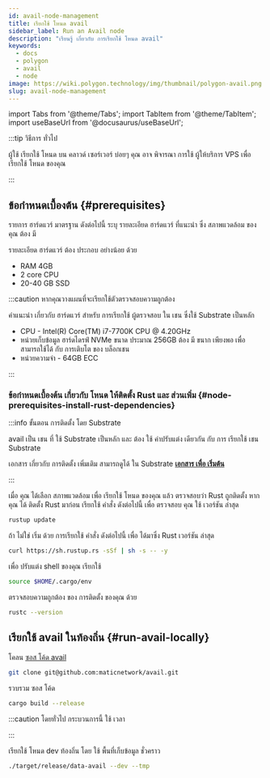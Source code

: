 ```yaml
---
id: avail-node-management
title: เรียกใช้ โหนด avail
sidebar_label: Run an Avail node
description: "เรียนรู้ เกี่ยวกับ การเรียกใช้ โหนด avail"
keywords:
  - docs
  - polygon
  - avail
  - node
image: https://wiki.polygon.technology/img/thumbnail/polygon-avail.png
slug: avail-node-management
---
```

import Tabs from '@theme/Tabs';
import TabItem from '@theme/TabItem';
import useBaseUrl from '@docusaurus/useBaseUrl';

:::tip วิธีการ ทั่วไป

ผู้ใช้ เรียกใช้ โหนด บน คลาวด์ เซอร์เวอร์ บ่อยๆ คุณ อาจ พิจารณา การใช้ ผู้ให้บริการ VPS เพื่อ เรียกใช้ โหนด ของคุณ

:::

## ข้อกำหนดเบื้องต้น {#prerequisites}

รายการ ฮาร์ดแวร์ มาตรฐาน ดังต่อไปนี้ ระบุ รายละเอียด ฮาร์ดแวร์ ที่แนะนำ ซึ่ง สภาพแวดล้อม ของคุณ ต้อง
มี

รายละเอียด ฮาร์ดแวร์ ต้อง ประกอบ อย่างน้อย ด้วย

* RAM 4GB
* 2 core CPU
* 20-40 GB SSD

:::caution หากคุณวางแผนที่จะเรียกใช้ตัวตรวจสอบความถูกต้อง

คำแนะนำ เกี่ยวกับ ฮาร์ดแวร์ สำหรับ การเรียกใช้ ผู้ตรวจสอบ ใน เชน ซึ่งใช้ Substrate เป็นหลัก

* CPU - Intel(R) Core(TM) i7-7700K CPU @ 4.20GHz
* หน่วยเก็บข้อมูล ฮาร์ดไดรฟ์ NVMe ขนาด ประมาณ 256GB ต้อง มี ขนาก เพียงพอ เพื่อ สามารถใช้ได้ กับ
การเติบโต ของ บล็อกเชน
* หน่วยความจำ - 64GB ECC

:::

### ข้อกำหนดเบื้องต้น เกี่ยวกับ โหนด ให้ติดตั้ง Rust และ ส่วนเพิ่ม {#node-prerequisites-install-rust-dependencies}

:::info ขั้นตอน การติดตั้ง โดย Substrate

avail เป็น เชน ที่ ใช้ Substrate เป็นหลัก และ ต้อง ใช้ ค่าปรับแต่ง เดียวกัน กับ การ เรียกใช้ เชน Substrate

เอกสาร เกี่ยวกับ การติดตั้ง เพิ่มเติม สามารถดูได้ ใน Substrate
**[เอกสาร เพื่อ เริ่มต้น](https://docs.substrate.io/v3/getting-started/installation/)**

:::

เมื่อ คุณ ได้เลือก สภาพแวดล้อม เพื่อ เรียกใช้ โหนด ของคุณ แล้ว ตรวจสอบว่า Rust ถูกติดตั้ง
หาก คุณ ได้ ติดตั้ง Rust มาก่อน เรียกใช้ คำสั่ง ดังต่อไปนี้ เพื่อ ตรวจสอบ คุณ ใช้ เวอร์ชัน ล่าสุด

```sh
rustup update
```

ถ้า ไม่ใช่ เริ่ม ด้วย การเรียกใช้ คำสั่ง ดังต่อไปนี้ เพื่อ ได้มาซึ่ง Rust เวอร์ชัน ล่าสุด

```sh
curl https://sh.rustup.rs -sSf | sh -s -- -y
```

เพื่อ ปรับแต่ง shell ของคุณ เรียกใช้

```sh
source $HOME/.cargo/env
```

ตรวจสอบความถูกต้อง ของ การติดตั้ง ของคุณ ด้วย

```sh
rustc --version
```

## เรียกใช้ avail ในท้องถิ่น {#run-avail-locally}

โคลน [ซอส โค้ด avail](https://github.com/maticnetwork/avail)

```sh
git clone git@github.com:maticnetwork/avail.git
```

รวบรวม ซอส โค้ด

```sh
cargo build --release
```

:::caution โดยทั่วไป กระบวนการนี้ ใช้ เวลา

:::

เรียกใช้ โหนด dev ท้องถิ่น โดย ใช้ พื้นที่เก็บข้อมูล ชั่วคราว

```sh
./target/release/data-avail --dev --tmp
```
